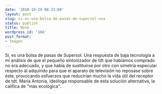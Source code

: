 ```yaml
---
date: '2010-10-29 08:33:00'
layout: post
slug: si-es-una-bolsa-de-pasas-de-supersol-una
status: publish
title: None
wordpress_id: '166'
post_format:
- Imagen
---
```


Sí, es una bolsa de pasas de Supersol. Una respuesta de baja tecnología a mi análisis de que el pequeño sintonizador de tdt que habíamos comprado no era adecuado, y que había de sustituirse por otro con simetría especular respecto al adquirido para que el aparato de televisión no reposase sobre éste, provocando esfuerzos que reducirían mucho la vida útil del receptor de tdt. María Antonia, ideóloga responsable de esta solución alternativa, la califica de "más ecológica".
